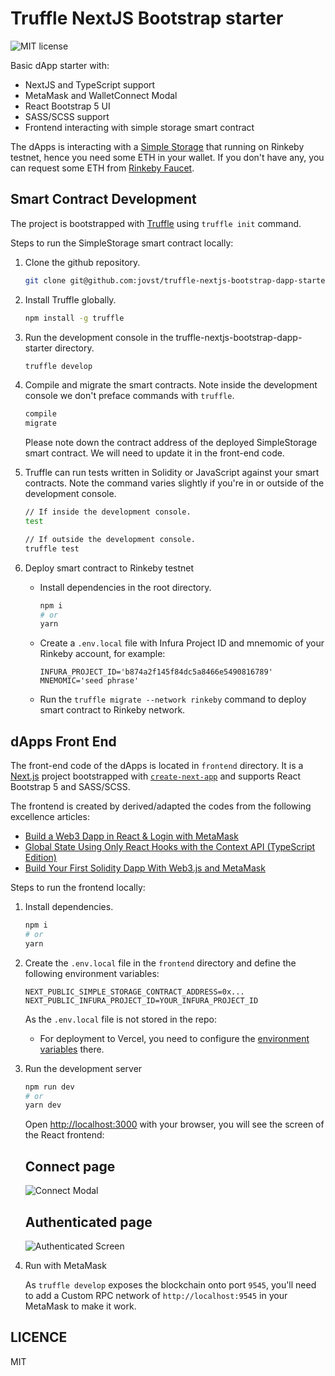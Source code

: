 # Truffle NextJS Bootstrap starter
<p>
  <img alt="MIT license" src="https://img.shields.io/badge/license-MIT-blue.svg">
</p>

Basic dApp starter with:
- NextJS and TypeScript support
- MetaMask and WalletConnect Modal
- React Bootstrap 5 UI
- SASS/SCSS support
- Frontend interacting with simple storage smart contract


The dApps is interacting with a [Simple Storage](https://github.com/jovst/truffle-nextjs-bootstrap-dapp-starter/blob/main/contracts/SimpleStorage.sol) that running on Rinkeby testnet, hence you need some ETH in your wallet. If you don't have any, you can request some ETH from [Rinkeby Faucet](https://rinkebyfaucet.com/).


## Smart Contract Development
The project is bootstrapped with [Truffle](https://www.trufflesuite.com/truffle) using `truffle init` command.

Steps to run the SimpleStorage smart contract locally:
1. Clone the github repository.
    ```bash
    git clone git@github.com:jovst/truffle-nextjs-bootstrap-dapp-starter.git
    ```

2. Install Truffle globally.
    ```bash
    npm install -g truffle
    ```

3. Run the development console in the truffle-nextjs-bootstrap-dapp-starter directory.
    ```bash
    truffle develop
    ```

4. Compile and migrate the smart contracts. Note inside the development console we don't preface commands with `truffle`.
    ```bash
    compile
    migrate
    ```
   Please note down the contract address of the deployed SimpleStorage smart contract. We will need to update it in the front-end code.

5. Truffle can run tests written in Solidity or JavaScript against your smart contracts. Note the command varies slightly if you're in or outside of the development console.
    ```bash
    // If inside the development console.
    test

    // If outside the development console.
    truffle test
    ```
6. Deploy smart contract to Rinkeby testnet
    - Install dependencies in the root directory.
        ```bash
        npm i
        # or
        yarn
        ```
    - Create a `.env.local` file with Infura Project ID and mnemomic of your Rinkeby account, for example:
        ```
        INFURA_PROJECT_ID='b874a2f145f84dc5a8466e5490816789'
        MNEMOMIC='seed phrase'
        ```
    - Run the `truffle migrate --network rinkeby` command to deploy smart contract to Rinkeby network.



## dApps Front End
The front-end code of the dApps is located in `frontend` directory. It is a [Next.js](https://nextjs.org/) project bootstrapped with [`create-next-app`](https://github.com/vercel/next.js/tree/canary/packages/create-next-app) and supports React Bootstrap 5 and SASS/SCSS.

The frontend is created by derived/adapted the codes from the following excellence articles:
- [Build a Web3 Dapp in React & Login with MetaMask](https://dev.to/jacobedawson/build-a-web3-dapp-in-react-login-with-metamask-4chp)
- [Global State Using Only React Hooks with the Context API (TypeScript Edition)](https://javascript.plainenglish.io/global-state-using-only-react-hooks-with-the-context-api-typescript-edition-ada822fc282c)
- [Build Your First Solidity Dapp With Web3.js and MetaMask](http://blog.adnansiddiqi.me/build-your-first-solidity-dapp-with-web3-js-and-metamask/)

Steps to run the frontend locally:
1. Install dependencies.
    ```bash
    npm i
    # or
    yarn
    ```

2. Create the `.env.local` file in the `frontend` directory and define the following environment variables:
    ```
    NEXT_PUBLIC_SIMPLE_STORAGE_CONTRACT_ADDRESS=0x...
    NEXT_PUBLIC_INFURA_PROJECT_ID=YOUR_INFURA_PROJECT_ID
    ```
   As the `.env.local` file is not stored in the repo:
    - For deployment to Vercel, you need to configure the [environment variables](https://vercel.com/docs/concepts/projects/environment-variables) there.


3. Run the development server
    ```bash
    npm run dev
    # or
    yarn dev
    ```
   Open [http://localhost:3000](http://localhost:3000) with your browser, you will see the screen of the React frontend:
   ## Connect page
   ![Connect Modal](https://github.com/jovst/truffle-nextjs-bootstrap-dapp-starter/blob/main/frontend/public/doc/modal.png?raw=true "Connect Modal")
   ## Authenticated page
   ![Authenticated Screen](https://github.com/jovst/truffle-nextjs-bootstrap-dapp-starter/blob/main/frontend/public/doc/logged-in.png?raw=true "Logged In Screen")


3. Run with MetaMask

   As `truffle develop` exposes the blockchain onto port `9545`, you'll need to add a Custom RPC network of `http://localhost:9545` in your MetaMask to make it work.

## LICENCE
MIT
